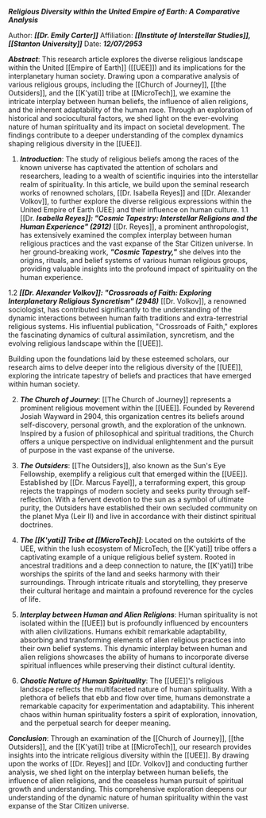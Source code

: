 ***Religious Diversity within the United Empire of Earth: A Comparative Analysis***

Author: ***[[Dr. Emily Carter]]***
Affiliation: ***[[Institute of Interstellar Studies]], [[Stanton University]]***
Date: ***12/07/2953***

***Abstract***:
This research article explores the diverse religious landscape within the United [[Empire of Earth]] ([[UEE]]) and its implications for the interplanetary human society. Drawing upon a comparative analysis of various religious groups, including the [[Church of Journey]], [[the Outsiders]], and the [[K'yati]] tribe at [[MicroTech]], we examine the intricate interplay between human beliefs, the influence of alien religions, and the inherent adaptability of the human race. Through an exploration of historical and sociocultural factors, we shed light on the ever-evolving nature of human spirituality and its impact on societal development. The findings contribute to a deeper understanding of the complex dynamics shaping religious diversity in the [[UEE]].

1. ***Introduction***:
The study of religious beliefs among the races of the known universe  has captivated the attention of scholars and researchers, leading to a wealth of scientific inquiries into the interstellar realm of spirituality. In this article, we build upon the seminal research works of renowned scholars, [[Dr. Isabella Reyes]] and [[Dr. Alexander Volkov]], to further explore the diverse religious expressions within the United Empire of Earth (UEE) and their influence on human culture.
1.1 [[Dr. ***Isabella Reyes]]: "Cosmic Tapestry: Interstellar Religions and the Human Experience" (2912)***
[[Dr. Reyes]], a prominent anthropologist, has extensively examined the complex interplay between human religious practices and the vast expanse of the Star Citizen universe. In her ground-breaking work, ***"Cosmic Tapestry,"*** she delves into the origins, rituals, and belief systems of various human religious groups, providing valuable insights into the profound impact of spirituality on the human experience.

1.2 ***[[Dr. Alexander Volkov]]: "Crossroads of Faith: Exploring Interplanetary Religious Syncretism" (2948)***
[[Dr. Volkov]], a renowned sociologist, has contributed significantly to the understanding of the dynamic interactions between human faith traditions and extra-terrestrial religious systems. His influential publication, "Crossroads of Faith," explores the fascinating dynamics of cultural assimilation, syncretism, and the evolving religious landscape within the [[UEE]].

Building upon the foundations laid by these esteemed scholars, our research aims to delve deeper into the religious diversity of the [[UEE]], exploring the intricate tapestry of beliefs and practices that have emerged within human society.

2. ***The Church of Journey***:
[[The Church of Journey]] represents a prominent religious movement within the [[UEE]]. Founded by Reverend Josiah Wayward in 2904, this organization centres its beliefs around self-discovery, personal growth, and the exploration of the unknown. Inspired by a fusion of philosophical and spiritual traditions, the Church offers a unique perspective on individual enlightenment and the pursuit of purpose in the vast expanse of the universe.

3. ***The Outsiders***:
[[The Outsiders]], also known as the Sun's Eye Fellowship, exemplify a religious cult that emerged within the [[UEE]]. Established by [[Dr. Marcus Fayel]], a terraforming expert, this group rejects the trappings of modern society and seeks purity through self-reflection. With a fervent devotion to the sun as a symbol of ultimate purity, the Outsiders have established their own secluded community on the planet Mya (Leir II) and live in accordance with their distinct spiritual doctrines.

4. ***The [[K'yati]] Tribe at [[MicroTech]]***:
Located on the outskirts of the UEE, within the lush ecosystem of MicroTech, the [[K'yati]] tribe offers a captivating example of a unique religious belief system. Rooted in ancestral traditions and a deep connection to nature, the [[K'yati]] tribe worships the spirits of the land and seeks harmony with their surroundings. Through intricate rituals and storytelling, they preserve their cultural heritage and maintain a profound reverence for the cycles of life.

5. ***Interplay between Human and Alien Religions***:
Human spirituality is not isolated within the [[UEE]] but is profoundly influenced by encounters with alien civilizations. Humans exhibit remarkable adaptability, absorbing and transforming elements of alien religious practices into their own belief systems. This dynamic interplay between human and alien religions showcases the ability of humans to incorporate diverse spiritual influences while preserving their distinct cultural identity.

6. ***Chaotic Nature of Human Spirituality***:
The [[UEE]]'s religious landscape reflects the multifaceted nature of human spirituality. With a plethora of beliefs that ebb and flow over time, humans demonstrate a remarkable capacity for experimentation and adaptability. This inherent chaos within human spirituality fosters a spirit of exploration, innovation, and the perpetual search for deeper meaning.

***Conclusion***:
Through an examination of the [[Church of Journey]], [[the Outsiders]], and the [[K'yati]] tribe at [[MicroTech]], our research provides insights into the intricate religious diversity within the [[UEE]]. By drawing upon the works of [[Dr. Reyes]] and [[Dr. Volkov]] and conducting further analysis, we shed light on the interplay between human beliefs, the influence of alien religions, and the ceaseless human pursuit of spiritual growth and understanding. This comprehensive exploration deepens our understanding of the dynamic nature of human spirituality within the vast expanse of the Star Citizen universe. 